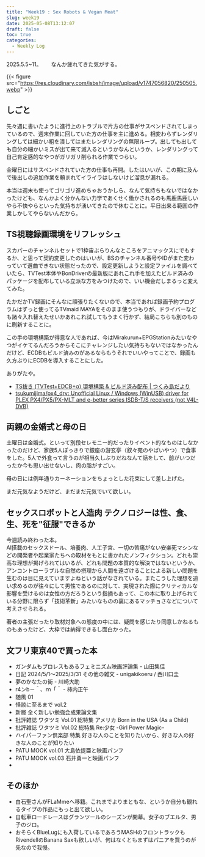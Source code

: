```yaml
---
title: "Week19 : Sex Robots & Vegan Meat"
slug: week19
date: 2025-05-08T13:12:07
draft: false
toc: true
categories:
  - Weekly Log
---
```

2025.5.5~11。　　
なんか疲れてきた気がする。

{{< figure src="https://res.cloudinary.com/isbsh/image/upload/v1747056820/250505.webp" >}}

<!--more-->

## しごと

先々週に書いたように進行上のトラブルで片方の仕事がサスペンドされてしまっているので、週末作業に回していた方の仕事を主に進める。相変わらずレンダリングしては細かい粗を潰してはまたレンダリングの無限ループ。出しても出しても自分の細かいミスが出て来て滅入るというかなんというか、レンダリングって自己肯定感的なやつがガリガリ削られる作業でつらい。

金曜日にはサスペンドされていた方の仕事も再開。したはいいが、この期に及んで後出しの追加作業を頼まれてイライラはしないけど溜息が漏れる。

本当は週末も使ってゴリゴリ進めちゃおうかしら、なんて気持ちもないではなかったけども、なんかよく分かんない力学であくせく働かされるのも馬鹿馬鹿しいやら不快やらといった気持ちが湧いてきたので休むことに。平日出来る範囲の作業しかしてやらないんだから。

## TS視聴録画環境をリフレッシュ

スカパーのチャンネルセットで1枠宙ぶらりんなところをアニマックスにでもするか、と思って契約変更したのはいいが、BSのチャンネル番号やIDがまた変わっていて選曲できない状態だったので、設定更新しようと設定ファイルを調べていたら、TVTest本体やBonDriverの最新版にあれこれ手を加えたビルド済みのパッケージを配布している立派な方をみつけたので、いい機会だしまるっと変えてみた。

たかだかTV録画にそんなに頑張りたくないので、本当であれば録画予約プログラムはずっと使ってるTVmaid MAYAをそのまま使うつもりが、ドライバーなども諸々入れ替えたせいかあれこれ試してもうまく行かず、結局こちらも別のものに刷新することに。

この手の環境構築が得意な人であれば、今はMirakurun+EPGStationみたいなやつがイケてるんだろうからそこにチャレンジしたい気持ちもないではなかったんだけど、ECDBもビルド済みのがあるならもうそれでいいやってことで、録画も久方ぶりにECDBを導入することにした。

ありがたや。

- [TS抜き (TVTest+EDCB+α) 環境構築 & ビルド済み配布 | つくみ島だより](https://blog.tsukumijima.net/article/ts-dtv-soft/)
- [tsukumijima/px4_drv: Unofficial Linux / Windows (WinUSB) driver for PLEX PX4/PX5/PX-MLT and e-better series ISDB-T/S receivers (not V4L-DVB)](https://github.com/tsukumijima/px4_drv)

## 両親の金婚式と母の日

土曜日は金婚式。といって別段セレモニー的だったりイベント的なものはしなかったのだけど、家族5人ぽっきりで銀座の游玄亭（叙々苑のやばいやつ）で食事をした。5人で外食って言うのが相当久しぶりだねなんて話をして、前がいつだったか今も思い出せないし、肉の脂がすごい。

母の日には例年通りカーネーションをちょっとした花束にして差し上げた。

まだ元気なようだけど、まだまだ元気でいて欲しい。

## セックスロボットと人造肉 テクノロジーは性、食、生、死を"征服"できるか

今週読み終わった本。  
AI搭載のセックスドール、培養肉、人工子宮、一切の苦痛がない安楽死マシンなどの開発者や起業家たちへの取材をもとに書かれたノンフィクション。どれも崇高な理想が掲げられてはいるが、どれも問題の本質的な解決ではないというか、アンコントローラブルな自然の摂理から人間を遠ざけることによる新しい問題を生むのは目に見えていますよねという話がなされている。またこうした理想を追い求めるのが往々にして男性であるのに対して、実現された際にクリティカルな影響を受けるのは女性の方だろうという指摘もあって、この本に取り上げられている分野に限らず「技術革新」みたいなものの裏にあるマッチョさなどについて考えさせられる。

著者の主張だったり取材対象への態度の中には、疑問を感じたり同意しかねるものもあったけど、大枠では納得できるし面白かった。

## 文フリ東京40で買った本

- ガンダムもプロレスもあるフェミニズム映画評論集 - 山田集佳
- 日記 2024/5/1～2025/3/31 その他の雑文 - unigakikoeru / 西川口圭
- 夢のかなたの街 - 川崎大助
- r4ンb－＾、ｍ「＾ - 柿内正午
- 随風 01
- 怪談に至るまで vol.2
- 新層 全く新しい勉強会成果論文集
- 批評雑誌 ワタツミ Vol.01 総特集 アメリカ Born in the USA (As a Child)
- 批評雑誌 ワタツミ Vol.02 総特集 Re:少女 -Girl Power Magic-
- ハイパーファン倶楽部 特集 好きな人のことを知りたいから、好きな人の好きな人のことが知りたい
- PATU MOOK vol.01 大島依提亜と映画パンフ
- PATU MOOK vol.03 石井勇一と映画パンフ
- 
## そのほか

- 白石聖さんがFLaMmeへ移籍。これまでよりまともな、というか自分も観れるタイプの作品にもっと出て欲しい。
- 自転車ロードレースはグランツールのシーズンが開幕。女子のブエルタ、男子のジロ。
- おそらくBlueLugにも入荷しているであろうMASHのフロントラックもRivendellのBanana Saxも欲しいが、何はなくともまずはパニアを買うのが先なので我慢。